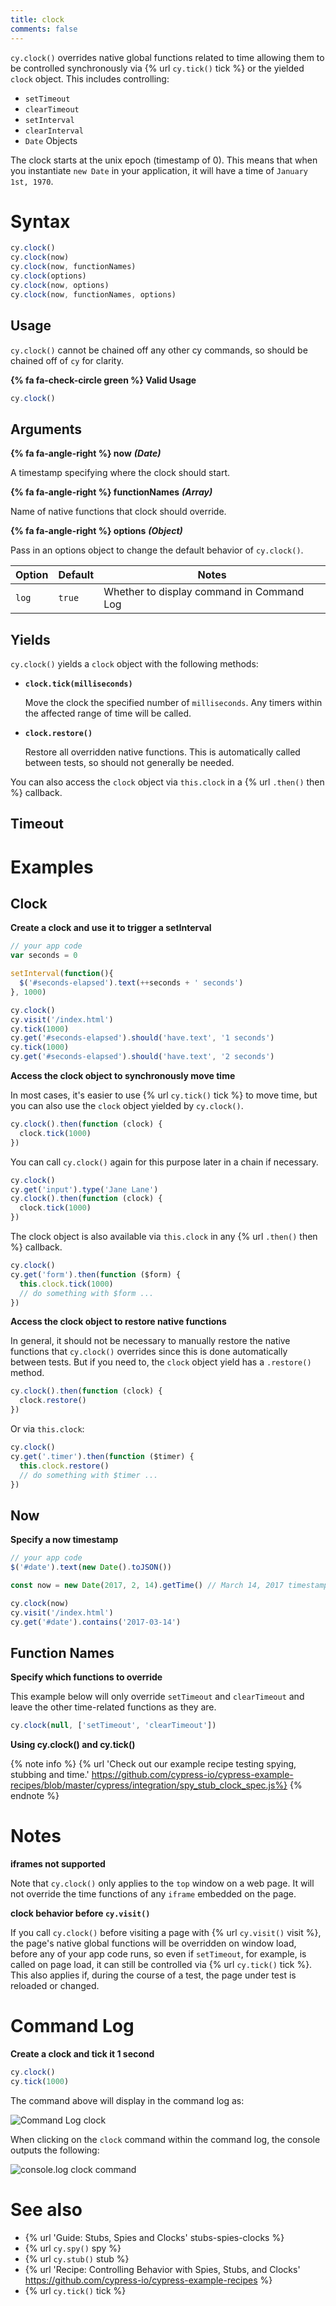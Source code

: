 ```yaml
---
title: clock
comments: false
---
```


`cy.clock()` overrides native global functions related to time allowing them to be controlled synchronously via {% url `cy.tick()` tick %} or the yielded `clock` object. This includes controlling:

- `setTimeout`
- `clearTimeout`
- `setInterval`
- `clearInterval`
- `Date` Objects

The clock starts at the unix epoch (timestamp of 0). This means that when you instantiate `new Date` in your application, it will have a time of `January 1st, 1970`.

# Syntax

```javascript
cy.clock()
cy.clock(now)
cy.clock(now, functionNames)
cy.clock(options)
cy.clock(now, options)
cy.clock(now, functionNames, options)
```

## Usage

`cy.clock()` cannot be chained off any other cy commands, so should be chained off of `cy` for clarity.

**{% fa fa-check-circle green %} Valid Usage**

```javascript
cy.clock()
```

## Arguments

**{% fa fa-angle-right %} now** ***(Date)***

A timestamp specifying where the clock should start.

**{% fa fa-angle-right %} functionNames** ***(Array)***

Name of native functions that clock should override.

**{% fa fa-angle-right %} options** ***(Object)***

Pass in an options object to change the default behavior of `cy.clock()`.

Option | Default | Notes
--- | --- | ---
`log` | `true` | Whether to display command in Command Log

## Yields

`cy.clock()` yields a `clock` object with the following methods:

- **`clock.tick(milliseconds)`**

  Move the clock the specified number of `milliseconds`. Any timers within the affected range of time will be called.

- **`clock.restore()`**

  Restore all overridden native functions. This is automatically called between tests, so should not generally be needed.

You can also access the `clock` object via `this.clock` in a {% url `.then()` then %} callback.

## Timeout

# Examples

## Clock

**Create a clock and use it to trigger a setInterval**

```javascript
// your app code
var seconds = 0

setInterval(function(){
  $('#seconds-elapsed').text(++seconds + ' seconds')
}, 1000)
```

```javascript
cy.clock()
cy.visit('/index.html')
cy.tick(1000)
cy.get('#seconds-elapsed').should('have.text', '1 seconds')
cy.tick(1000)
cy.get('#seconds-elapsed').should('have.text', '2 seconds')
```

**Access the clock object to synchronously move time**

In most cases, it's easier to use {% url `cy.tick()` tick %} to move time, but you can also use the `clock` object yielded by `cy.clock()`.

```javascript
cy.clock().then(function (clock) {
  clock.tick(1000)
})
```

You can call `cy.clock()` again for this purpose later in a chain if necessary.

```javascript
cy.clock()
cy.get('input').type('Jane Lane')
cy.clock().then(function (clock) {
  clock.tick(1000)
})
```

The clock object is also available via `this.clock` in any {% url `.then()` then %} callback.

```javascript
cy.clock()
cy.get('form').then(function ($form) {
  this.clock.tick(1000)
  // do something with $form ...
})
```

**Access the clock object to restore native functions**

In general, it should not be necessary to manually restore the native functions that `cy.clock()` overrides since this is done automatically between tests. But if you need to, the `clock` object yield has a `.restore()` method.

```javascript
cy.clock().then(function (clock) {
  clock.restore()
})
```

Or via `this.clock`:

```javascript
cy.clock()
cy.get('.timer').then(function ($timer) {
  this.clock.restore()
  // do something with $timer ...
})
```

## Now

**Specify a now timestamp**

```javascript
// your app code
$('#date').text(new Date().toJSON())
```

```javascript
const now = new Date(2017, 2, 14).getTime() // March 14, 2017 timestamp

cy.clock(now)
cy.visit('/index.html')
cy.get('#date').contains('2017-03-14')
```

## Function Names

**Specify which functions to override**

This example below will only override `setTimeout` and `clearTimeout` and leave the other time-related functions as they are.

```javascript
cy.clock(null, ['setTimeout', 'clearTimeout'])
```

**Using cy.clock() and cy.tick()**

{% note info %}
{% url 'Check out our example recipe testing spying, stubbing and time.' https://github.com/cypress-io/cypress-example-recipes/blob/master/cypress/integration/spy_stub_clock_spec.js%}
{% endnote %}

# Notes

**iframes not supported**

Note that `cy.clock()` only applies to the `top` window on a web page. It will not override the time functions of any `iframe` embedded on the page.

**clock behavior before `cy.visit()`**

If you call `cy.clock()` before visiting a page with {% url `cy.visit()` visit %}, the page's native global functions will be overridden on window load, before any of your app code runs, so even if `setTimeout`, for example, is called on page load, it can still be controlled via {% url `cy.tick()` tick %}. This also applies if, during the course of a test, the page under test is reloaded or changed.

# Command Log

**Create a clock and tick it 1 second**

```javascript
cy.clock()
cy.tick(1000)
```

The command above will display in the command log as:

![Command Log clock](/img/api/clock/clock-displays-in-command-log.png)

When clicking on the `clock` command within the command log, the console outputs the following:

![console.log clock command](/img/api/clock/clock-displays-methods-replaced-in-console.png)

# See also

- {% url 'Guide: Stubs, Spies and Clocks' stubs-spies-clocks %}
- {% url `cy.spy()` spy %}
- {% url `cy.stub()` stub %}
- {% url 'Recipe: Controlling Behavior with Spies, Stubs, and Clocks' https://github.com/cypress-io/cypress-example-recipes %}
- {% url `cy.tick()` tick %}
